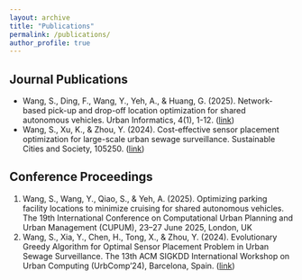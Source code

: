 ```yaml
---
layout: archive
title: "Publications"
permalink: /publications/
author_profile: true
---
```


Journal Publications
------------------
- Wang, S., Ding, F., Wang, Y., Yeh, A., & Huang, G. (2025). Network-based pick-up and drop-off location optimization for shared autonomous vehicles. Urban Informatics, 4(1), 1-12. ([link](https://link.springer.com/article/10.1007/s44212-025-00073-z#citeas))
- Wang, S., Xu, K., & Zhou, Y. (2024). Cost-effective sensor placement optimization for large-scale urban sewage surveillance. Sustainable Cities and Society, 105250. ([link](https://www.sciencedirect.com/science/article/abs/pii/S2210670724000799))


Conference Proceedings
------------------
1. Wang, S., Wang, Y., Qiao, S., & Yeh, A. (2025). Optimizing parking facility locations to minimize cruising for shared autonomous vehicles. The 19th International Conference on Computational Urban Planning and Urban Management (CUPUM), 23–27 June 2025, London, UK
2. Wang, S., Xia, Y., Chen, H., Tong, X., & Zhou, Y. (2024). Evolutionary Greedy Algorithm for Optimal Sensor Placement Problem in Urban Sewage Surveillance. The 13th ACM SIGKDD International Workshop on Urban Computing (UrbComp’24), Barcelona, Spain. ([link](http://urban-computing.com/urbcomp2024/accept/paper_2.pdf))

